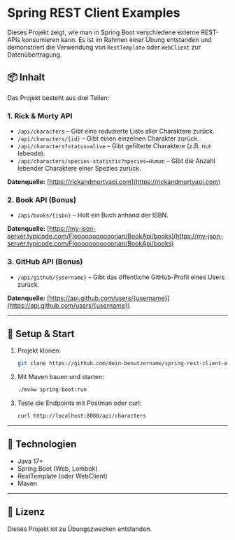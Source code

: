 # Spring REST Client Examples

Dieses Projekt zeigt, wie man in Spring Boot verschiedene externe REST-APIs konsumieren kann. Es ist im Rahmen einer Übung entstanden und demonstriert die Verwendung von `RestTemplate` oder `WebClient` zur Datenübertragung.

## 📦 Inhalt

Das Projekt besteht aus drei Teilen:

### 1. Rick & Morty API

- `/api/characters` – Gibt eine reduzierte Liste aller Charaktere zurück.
- `/api/characters/{id}` – Gibt einen einzelnen Charakter zurück.
- `/api/characters?status=alive` – Gibt gefilterte Charaktere (z.B. nur lebende).
- `/api/characters/species-statistic?species=Human` – Gibt die Anzahl lebender Charaktere einer Spezies zurück.

**Datenquelle:** [https://rickandmortyapi.com](https://rickandmortyapi.com)

### 2. Book API (Bonus)

- `/api/books/{isbn}` – Holt ein Buch anhand der ISBN.

**Datenquelle:** [https://my-json-server.typicode.com/Flooooooooooorian/BookApi/books](https://my-json-server.typicode.com/Flooooooooooorian/BookApi/books)

### 3. GitHub API (Bonus)

- `/api/github/{username}` – Gibt das öffentliche GitHub-Profil eines Users zurück.

**Datenquelle:** [https://api.github.com/users/{username}](https://api.github.com/users/{username})

---

## 🚀 Setup & Start

1. Projekt klonen:

   ```bash
   git clone https://github.com/dein-benutzername/spring-rest-client-examples.git
   ```

2. Mit Maven bauen und starten:

   ```bash
   ./mvnw spring-boot:run
   ```

3. Teste die Endpoints mit Postman oder curl:

   ```bash
   curl http://localhost:8080/api/characters
   ```

---

## 💠 Technologien

- Java 17+
- Spring Boot (Web, Lombok)
- RestTemplate (oder WebClient)
- Maven

---

## 📄 Lizenz

Dieses Projekt ist zu Übungszwecken entstanden.

